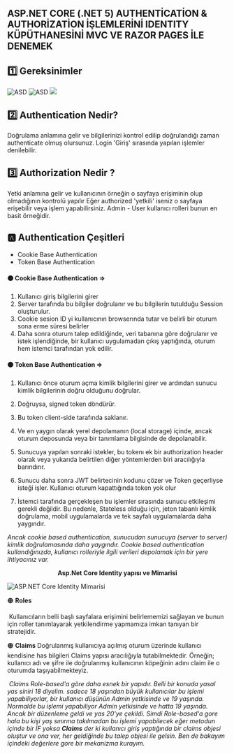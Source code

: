 ## <b>ASP.NET CORE (.NET 5) AUTHENTİCATİON & AUTHORİZATİON İŞLEMLERİNİ IDENTITY KÜPÜTHANESİNİ MVC VE RAZOR PAGES İLE DENEMEK</b> 

## 1️⃣ Gereksinimler



![ASD](https://img.shields.io/badge/VS%202019-Visual%20Studio-blueviolet) ![ASD](https://img.shields.io/badge/ASP.NET%20CORE-.NET%205-blue) ![](https://img.shields.io/badge/SQL%20SERVER%202019-Express-yellow) 



##  2️⃣ Authentication Nedir? 

Doğrulama anlamına gelir ve bilgilerinizi kontrol edilip doğrulandığı zaman authenticate olmuş olursunuz.
Login 'Giriş' sırasında yapılan işlemler denilebilir.



## 3️⃣ Authorization Nedir ? 

Yetki anlamına gelir ve kullanıcının örneğin o sayfaya erişiminin olup olmadığının kontrolü yapılır
Eğer authorized 'yetkili' iseniz o sayfaya erişebilir veya işlem yapabilirsiniz. Admin - User kullanıcı rolleri bunun en basit örneğidir.



##  🅰️ Authentication Çeşitleri

- Cookie Base Authentication
- Token Base Authentication 

####  🟠 **Cookie Base Authentication =>**

1. Kullanıcı giriş bilgilerini girer
2. Server tarafında bu bilgiler doğrulanır ve bu bilgilerin tutulduğu Session oluşturulur.
3. Cookie sesion ID yi kullanıcının browserında tutar ve belirli bir oturum sona erme süresi belirler
4. Daha sonra oturum talep edildiğinde, veri tabanına göre doğrulanır ve istek işlendiğinde, 
   bir kullanıcı uygulamadan çıkış yaptığında, oturum hem istemci tarafından yok edilir. 

####  🟠 **Token Base Authentication =>**

1. Kullanıcı önce oturum açma kimlik bilgilerini girer ve ardından sunucu kimlik bilgilerinin doğru olduğunu doğrular.

2. Doğruysa, signed token döndürür. 

3. Bu token client-side tarafında saklanır.

4. Ve en yaygın olarak yerel depolamanın (local storage) içinde, ancak oturum deposunda veya bir tanımlama bilgisinde de depolanabilir.

5. Sunucuya yapılan sonraki istekler, bu tokenı ek bir authorization header olarak veya 
   yukarıda belirtilen diğer yöntemlerden biri aracılığıyla barındırır.

6. Sunucu daha sonra JWT belirtecinin kodunu çözer ve Token geçerliyse isteği işler. Kullanıcı oturum kapattığında token yok olur

7. İstemci tarafında gerçekleşen bu işlemler sırasında sunucu etkileşimi gerekli değildir. 
   Bu nedenle, Stateless olduğu için, jeton tabanlı kimlik doğrulama, mobil uygulamalarda ve tek sayfalı uygulamalarda daha yaygındır. 

   

*Ancak cookie based authentication, sunucudan sunucuya (server to server) kimlik doğrulamasında daha yaygındır.*
*Cookie based authentication kullandığınızda, kullanıcı rolleriyle ilgili verileri depolamak için bir yere ihtiyacınız var.*



<p align="center"> <b> Asp.Net Core Identity yapısı ve Mimarisi </b> </p>


![ASP.NET Core Identity Mimarisi](https://www.linkpicture.com/q/ezgif.com-gif-maker-1_4.png)



 🟠 **Roles**

​	Kullanıcıların belli başlı sayfalara erişimini belirlememizi sağlayan ve bunun için roller tanımlayarak yetkilendirme yapmamıza imkan tanıyan bir stratejidir.

 🟠 **Claims**
	Doğrulanmış kullanıcıya açılmış oturum üzerinde kullanıcı kendisine has bilgileri Claims yapısı aracılığıyla tutabilmektedir. Örneğin; kullanıcı adı ve şifre ile doğrulanmış kullanıcının köpeğinin adını claim ile o oturumda taşıyabilmekteyiz.

​	*Claims Role-based'a göre daha esnek bir yapıdır. Belli bir konuda yasal yas siniri 18 diyelim. sadece 18 yaşından büyük kullanıcılar bu işlemi yapabiliyorlar, bir kullanıcı düşünün Admin yetkisinde ve 19 yaşında. Normalde bu işlemi yapabiliyor Admin yetkisinde ve hatta 19 yaşında. Ancak bir düzenleme geldi ve yas 20'ye çekildi. Simdi Role-based'a gore hala bu kişi yaş sınırına takılmadan bu işlemi yapabilecek eğer metodun içinde bir İF yoksa <strong>Claims</strong> der ki kullanıcı giriş yaptığında bir claims objesi oluştur ve ona ver, her geldiğinde bu talep objesi ile gelsin. Ben de bakayım içindeki değerlere gore bir mekanizma kurayım.* 

